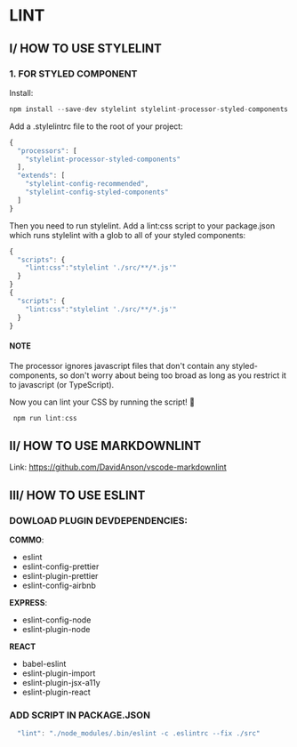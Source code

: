 # LINT

## I/ HOW TO USE STYLELINT

### 1. FOR STYLED COMPONENT

Install:

```javascript
npm install --save-dev stylelint stylelint-processor-styled-components stylelint-config-styled-components stylelint-config-recommended

```

Add a .stylelintrc file to the root of your project:

```javascript
{
  "processors": [
    "stylelint-processor-styled-components"
  ],
  "extends": [
    "stylelint-config-recommended",
    "stylelint-config-styled-components"
  ]
}
```

Then you need to run stylelint. Add a lint:css script to your package.json which runs stylelint with a glob to all of your styled components:

```javascript
{
  "scripts": {
    "lint:css":"stylelint './src/**/*.js'"
  }
}
{
  "scripts": {
    "lint:css":"stylelint './src/**/*.js'"
  }
}
```

#### NOTE

The processor ignores javascript files that don't contain any styled-components, so don't worry about being too broad as long as you restrict it to javascript (or TypeScript).

Now you can lint your CSS by running the script! 🎉

```javascript
 npm run lint:css
```

## II/ HOW TO USE MARKDOWNLINT

Link: <https://github.com/DavidAnson/vscode-markdownlint>

## III/ HOW TO USE ESLINT

### DOWLOAD PLUGIN DEVDEPENDENCIES:

**COMMO**:

- eslint
- eslint-config-prettier
- eslint-plugin-prettier
- eslint-config-airbnb

**EXPRESS**:

- eslint-config-node
- eslint-plugin-node

**REACT**

- babel-eslint
- eslint-plugin-import
- eslint-plugin-jsx-a11y
- eslint-plugin-react

### ADD SCRIPT IN PACKAGE.JSON

```javascript
  "lint": "./node_modules/.bin/eslint -c .eslintrc --fix ./src"
```
